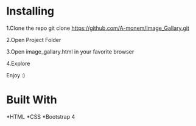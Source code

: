 # Installing

1.Clone the repo
git clone https://github.com/A-monem/Image_Gallary.git

2.Open Project Folder

3.Open image_gallary.html in your favorite browser

4.Explore

Enjoy :)

# Built With

*HTML
*CSS
*Bootstrap 4
